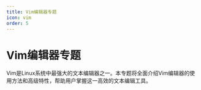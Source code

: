 ```yaml
---
title: Vim编辑器专题
icon: vim
order: 5
---
```


# Vim编辑器专题

Vim是Linux系统中最强大的文本编辑器之一。本专题将全面介绍Vim编辑器的使用方法和高级特性，帮助用户掌握这一高效的文本编辑工具。
